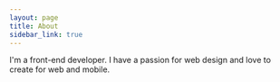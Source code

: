 ```yaml
---
layout: page
title: About
sidebar_link: true
---
```


<p class="message">
  I'm a front-end developer. I have a passion for web design and love to create for web and mobile.
</p>